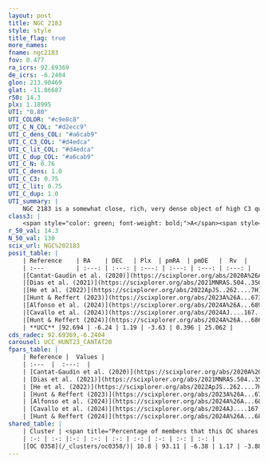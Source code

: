 ```yaml
---
layout: post
title: NGC 2183
style: style
title_flag: true
more_names: 
fname: ngc2183
fov: 0.477
ra_icrs: 92.69369
de_icrs: -6.2404
glon: 213.90469
glat: -11.86687
r50: 14.3
plx: 1.18995
UTI: "0.80"
UTI_COLOR: "#c9e8c8"
UTI_C_N_COL: "#d2ecc9"
UTI_C_dens_COL: "#a6cab9"
UTI_C_C3_COL: "#d4edca"
UTI_C_lit_COL: "#d4edca"
UTI_C_dup_COL: "#a6cab9"
UTI_C_N: 0.76
UTI_C_dens: 1.0
UTI_C_C3: 0.75
UTI_C_lit: 0.75
UTI_C_dup: 1.0
UTI_summary: |
    NGC 2183 is a somewhat close, rich, very dense object of high C3 quality. It is well-studied in the literature. This object shares a small percentage of members with a later reported entry.
class3: |
    <span style="color: green; font-weight: bold;">A</span><span style="color: #FFC300; font-weight: bold;">B</span>
r_50_val: 14.3
N_50_val: 130
scix_url: NGC%202183
posit_table: |
    | Reference    | RA    | DEC   | Plx  | pmRA  | pmDE   |  Rv  |
    | :---         | :---: | :---: | :---: | :---: | :---: | :---: |
    |[Cantat-Gaudin et al. (2020)](https://scixplorer.org/abs/2020A%26A...640A...1C) | 92.717 | -6.213 | 1.211 | -3.605 | 0.447 | -- |
    |[Dias et al. (2021)](https://scixplorer.org/abs/2021MNRAS.504..356D) | 92.714 | -6.232 | 1.173 | -3.593 | 0.413 | -- |
    |[He et al. (2022)](https://scixplorer.org/abs/2022ApJS..262....7H) | 92.976 | -6.331 | 1.181 | -3.723 | 0.406 | -- |
    |[Hunt & Reffert (2023)](https://scixplorer.org/abs/2023A%26A...673A.114H) | 92.699 | -6.219 | 1.177 | -3.741 | 0.415 | 27.525 |
    |[Alfonso et al. (2024)](https://scixplorer.org/abs/2024A%26A...689A..18A) | 92.973 | -6.338 | 1.143 | -3.776 | 0.429 | -- |
    |[Cavallo et al. (2024)](https://scixplorer.org/abs/2024AJ....167...12C) | 93.027 | -6.333 | 1.166 | -- | -- | -- |
    |[Hunt & Reffert (2024)](https://scixplorer.org/abs/2024A%26A...686A..42H) | 92.699 | -6.219 | 1.177 | -3.741 | 0.415 | 27.525 |
    | **UCC** |92.694 | -6.24 | 1.19 | -3.63 | 0.396 | 25.062 | 
cds_radec: 92.69369,-6.2404
carousel: UCC_HUNT23_CANTAT20
fpars_table: |
    | Reference |  Values |
    | :---  |  :---:  |
    | [Cantat-Gaudin et al. (2020)](https://scixplorer.org/abs/2020A%26A...640A...1C) | `AVNN=1.6, DMNN=9.56, AgeNN=7.24` |
    | [Dias et al. (2021)](https://scixplorer.org/abs/2021MNRAS.504..356D) | `Av=1.447, Dist=777, logage=6.869, [Fe/H]=-0.058` |
    | [He et al. (2022)](https://scixplorer.org/abs/2022ApJS..262....7H) | `A0=1.85, logAge=6.55` |
    | [Hunt & Reffert (2023)](https://scixplorer.org/abs/2023A%26A...673A.114H) | `AV50=1.575, diffAV50=2.527, MOD50=9.553, logAge50=6.768` |
    | [Alfonso et al. (2024)](https://scixplorer.org/abs/2024A%26A...689A..18A) | `AV=1.59897, MOD=9.55052, logAge=7.22020, Z=-0.0582` |
    | [Cavallo et al. (2024)](https://scixplorer.org/abs/2024AJ....167...12C) | `AV50=1.61, dMod50=10.31, logAge50=6.88, [Fe/H]50=-0.21` |
    | [Hunt & Reffert (2024)](https://scixplorer.org/abs/2024A%26A...686A..42H) | `MassJ=292.145` |
shared_table: |
    | Cluster | <span title="Percentage of members that this OC shares with the ones listed">%</span>   | RA   | DEC   | Plx   | pmRA  | pmDE  | Rv | UTI |
    | :-: | :-: |:-: | :-: | :-: | :-: | :-: | :-: | :-: |
    |[OC 0358](/_clusters/oc0358/)| 10.8 | 93.11 | -6.38 | 1.17 | -3.88 | 0.35 | 27.82 |0.19 |
---
```

